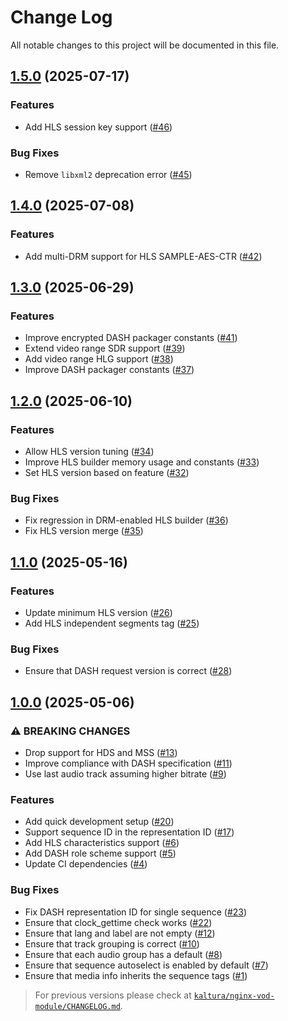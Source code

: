 # Change Log

All notable changes to this project will be documented in this file.

## [1.5.0](https://github.com/diogoazevedos/nginx-vod-module/compare/v1.4.0...v1.5.0) (2025-07-17)

### Features

- Add HLS session key support ([#46](https://github.com/diogoazevedos/nginx-vod-module/pull/46))

### Bug Fixes

- Remove `libxml2` deprecation error ([#45](https://github.com/diogoazevedos/nginx-vod-module/pull/45))

## [1.4.0](https://github.com/diogoazevedos/nginx-vod-module/compare/v1.3.0...v1.4.0) (2025-07-08)

### Features

- Add multi-DRM support for HLS SAMPLE-AES-CTR ([#42](https://github.com/diogoazevedos/nginx-vod-module/pull/42))

## [1.3.0](https://github.com/diogoazevedos/nginx-vod-module/compare/v1.2.0...v1.3.0) (2025-06-29)

### Features

- Improve encrypted DASH packager constants ([#41](https://github.com/diogoazevedos/nginx-vod-module/pull/41))
- Extend video range SDR support ([#39](https://github.com/diogoazevedos/nginx-vod-module/pull/39))
- Add video range HLG support ([#38](https://github.com/diogoazevedos/nginx-vod-module/pull/38))
- Improve DASH packager constants ([#37](https://github.com/diogoazevedos/nginx-vod-module/pull/37))

## [1.2.0](https://github.com/diogoazevedos/nginx-vod-module/compare/v1.1.0...v1.2.0) (2025-06-10)

### Features

- Allow HLS version tuning ([#34](https://github.com/diogoazevedos/nginx-vod-module/pull/34))
- Improve HLS builder memory usage and constants ([#33](https://github.com/diogoazevedos/nginx-vod-module/pull/33))
- Set HLS version based on feature ([#32](https://github.com/diogoazevedos/nginx-vod-module/pull/32))

### Bug Fixes

- Fix regression in DRM-enabled HLS builder ([#36](https://github.com/diogoazevedos/nginx-vod-module/pull/36))
- Fix HLS version merge ([#35](https://github.com/diogoazevedos/nginx-vod-module/pull/35))

## [1.1.0](https://github.com/diogoazevedos/nginx-vod-module/compare/v1.0.0...v1.1.0) (2025-05-16)

### Features

- Update minimum HLS version ([#26](https://github.com/diogoazevedos/nginx-vod-module/pull/26))
- Add HLS independent segments tag ([#25](https://github.com/diogoazevedos/nginx-vod-module/pull/25))

### Bug Fixes

- Ensure that DASH request version is correct ([#28](https://github.com/diogoazevedos/nginx-vod-module/pull/28))

## [1.0.0](https://github.com/diogoazevedos/nginx-vod-module/compare/26f06877b0f2a2336e59cda93a3de18d7b23a3e2...v1.0.0) (2025-05-06)

### ⚠ BREAKING CHANGES

- Drop support for HDS and MSS ([#13](https://github.com/diogoazevedos/nginx-vod-module/pull/13))
- Improve compliance with DASH specification ([#11](https://github.com/diogoazevedos/nginx-vod-module/pull/11))
- Use last audio track assuming higher bitrate ([#9](https://github.com/diogoazevedos/nginx-vod-module/pull/9))

### Features

- Add quick development setup ([#20](https://github.com/diogoazevedos/nginx-vod-module/pull/20))
- Support sequence ID in the representation ID ([#17](https://github.com/diogoazevedos/nginx-vod-module/pull/17))
- Add HLS characteristics support ([#6](https://github.com/diogoazevedos/nginx-vod-module/pull/6))
- Add DASH role scheme support ([#5](https://github.com/diogoazevedos/nginx-vod-module/pull/5))
- Update CI dependencies ([#4](https://github.com/diogoazevedos/nginx-vod-module/pull/4))

### Bug Fixes

- Fix DASH representation ID for single sequence ([#23](https://github.com/diogoazevedos/nginx-vod-module/pull/23))
- Ensure that clock_gettime check works ([#22](https://github.com/diogoazevedos/nginx-vod-module/pull/22))
- Ensure that lang and label are not empty ([#12](https://github.com/diogoazevedos/nginx-vod-module/pull/12))
- Ensure that track grouping is correct ([#10](https://github.com/diogoazevedos/nginx-vod-module/pull/10))
- Ensure that each audio group has a default ([#8](https://github.com/diogoazevedos/nginx-vod-module/pull/8))
- Ensure that sequence autoselect is enabled by default ([#7](https://github.com/diogoazevedos/nginx-vod-module/pull/7))
- Ensure that media info inherits the sequence tags ([#1](https://github.com/diogoazevedos/nginx-vod-module/pull/1))

> For previous versions please check at
[`kaltura/nginx-vod-module/CHANGELOG.md`](https://github.com/kaltura/nginx-vod-module/blob/26f06877b0f2a2336e59cda93a3de18d7b23a3e2/CHANGELOG.md).
